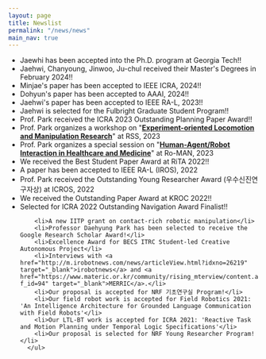 ```yaml
---
layout: page
title: Newslist
permalink: "/news/news"
main_nav: true
---
```


 <div>
      <ul class="news-list">
        <li>Jaewhi has been accepted into the Ph.D. program at Georgia Tech!! </li>
        <li>Jaehwi, Chanyoung, Jinwoo, Ju-chul received their Master's Degrees in February 2024!! </li>
        <li>Minjae's paper has been accepted to IEEE ICRA, 2024!! </li>
        <li>Dohyun's paper has been accepted to AAAI, 2024!! </li>
        <li>Jaehwi's paper has been accepted to IEEE RA-L, 2023!! </li>
        <li>Jaehwi is selected for the Fulbright Graduate Student Program!! </li>	      	      
        <li>Prof. Park received the ICRA 2023 Outstanding Planning Paper Award!!</li>
	<li>Prof. Park organizes a workshop on "<a href="https://rss-ws-2023-lm.github.io/" target="_blank"><b>Experiment-oriented Locomotion and Manipulation Research</b></a>" at RSS, 2023</li>	      
	<li>Prof. Park organizes a special session on "<a href="http://ro-man2023.org/paperSubmission/callForSpecialSession" target="_blank"><b>Human-Agent/Robot Interaction in Healthcare and Medicine</b></a>" at Ro-MAN, 2023</li>	      
        <li>We received the Best Student Paper Award at RiTA 2022!! </li>
        <li>A paper has been accepted to IEEE RA-L (IROS), 2022</li>
        <li>Prof. Park received the Outstanding Young Researcher Award (우수신진연구자상) at ICROS, 2022</li>
        <li>We received the Outstanding Paper Award at KROC 2022!! </li>
        <li>Selected for ICRA 2022 Outstanding Navigation Award Finalist!!</li>
      
        <li>A new IITP grant on contact-rich robotic manipulation</li>
        <li>Professor Daehyung Park has been selected to receive the Google Research Scholar Award!</li>       
        <li>Excellence Award for BECS ITRC Student-led Creative Autonomous Project</li>
        <li>Interviews with <a href="http://m.irobotnews.com/news/articleView.html?idxno=26219" target="_blank">irobotnews</a> and <a href="https://www.materic.or.kr/community/rising_mterview/content.asp?f_id=94" target="_blank">MERRIC</a>.</li>
        <li>Our proposal is accepted for NRF 기초연구실 Program!</li>
        <li>Our field robot work is accepted for Field Robotics 2021: 'An Intelligence Architecture for Grounded Language Communication with Field Robots'</li>
        <li>Our LTL-BT work is accepted for ICRA 2021: 'Reactive Task and Motion Planning under Temporal Logic Specifications'</li>
        <li>Our proposal is selected for NRF Young Researcher Program!</li>
      </ul>
  </div> 
